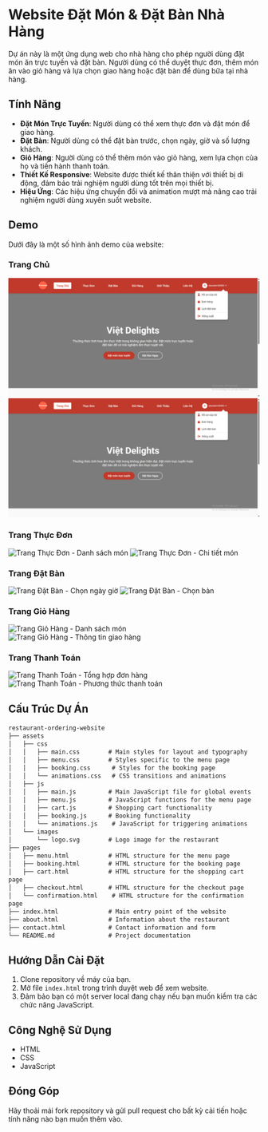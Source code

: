# Website Đặt Món & Đặt Bàn Nhà Hàng

Dự án này là một ứng dụng web cho nhà hàng cho phép người dùng đặt món ăn trực tuyến và đặt bàn. Người dùng có thể duyệt thực đơn, thêm món ăn vào giỏ hàng và lựa chọn giao hàng hoặc đặt bàn để dùng bữa tại nhà hàng.

## Tính Năng

- **Đặt Món Trực Tuyến**: Người dùng có thể xem thực đơn và đặt món để giao hàng.
- **Đặt Bàn**: Người dùng có thể đặt bàn trước, chọn ngày, giờ và số lượng khách.
- **Giỏ Hàng**: Người dùng có thể thêm món vào giỏ hàng, xem lựa chọn của họ và tiến hành thanh toán.
- **Thiết Kế Responsive**: Website được thiết kế thân thiện với thiết bị di động, đảm bảo trải nghiệm người dùng tốt trên mọi thiết bị.
- **Hiệu Ứng**: Các hiệu ứng chuyển đổi và animation mượt mà nâng cao trải nghiệm người dùng xuyên suốt website.

## Demo

Dưới đây là một số hình ảnh demo của website:

### Trang Chủ
![Trang Chủ - Giao diện chính](restaurant-ordering-website/assets/images/Demo/Home.png) ![Trang Chủ - Phần giới thiệu](restaurant-ordering-website/assets/images/Demo/Home.png)

### Trang Thực Đơn
![Trang Thực Đơn - Danh sách món](./assets/images/demo/menu.png) ![Trang Thực Đơn - Chi tiết món](./assets/images/demo/menu-2.png)

### Trang Đặt Bàn
![Trang Đặt Bàn - Chọn ngày giờ](./assets/images/demo/booking.png) ![Trang Đặt Bàn - Chọn bàn](./assets/images/demo/booking-2.png)

### Trang Giỏ Hàng
![Trang Giỏ Hàng - Danh sách món](./assets/images/demo/cart.png) ![Trang Giỏ Hàng - Thông tin giao hàng](./assets/images/demo/cart-2.png)

### Trang Thanh Toán
![Trang Thanh Toán - Tổng hợp đơn hàng](./assets/images/demo/checkout.png) ![Trang Thanh Toán - Phương thức thanh toán](./assets/images/demo/checkout-2.png)

## Cấu Trúc Dự Án

```
restaurant-ordering-website
├── assets
│   ├── css
│   │   ├── main.css        # Main styles for layout and typography
│   │   ├── menu.css        # Styles specific to the menu page
│   │   ├── booking.css      # Styles for the booking page
│   │   └── animations.css   # CSS transitions and animations
│   ├── js
│   │   ├── main.js         # Main JavaScript file for global events
│   │   ├── menu.js         # JavaScript functions for the menu page
│   │   ├── cart.js         # Shopping cart functionality
│   │   ├── booking.js      # Booking functionality
│   │   └── animations.js    # JavaScript for triggering animations
│   └── images
│       └── logo.svg        # Logo image for the restaurant
├── pages
│   ├── menu.html           # HTML structure for the menu page
│   ├── booking.html        # HTML structure for the booking page
│   ├── cart.html           # HTML structure for the shopping cart page
│   ├── checkout.html       # HTML structure for the checkout page
│   └── confirmation.html    # HTML structure for the confirmation page
├── index.html              # Main entry point of the website
├── about.html              # Information about the restaurant
├── contact.html            # Contact information and form
└── README.md               # Project documentation
```

## Hướng Dẫn Cài Đặt

1. Clone repository về máy của bạn.
2. Mở file `index.html` trong trình duyệt web để xem website.
3. Đảm bảo bạn có một server local đang chạy nếu bạn muốn kiểm tra các chức năng JavaScript.

## Công Nghệ Sử Dụng

- HTML
- CSS
- JavaScript

## Đóng Góp

Hãy thoải mái fork repository và gửi pull request cho bất kỳ cải tiến hoặc tính năng nào bạn muốn thêm vào.
